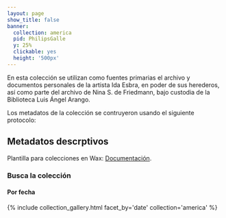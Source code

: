 ```yaml
---
layout: page
show_title: false
banner:
  collection: america
  pid: PhilipsGalle
  y: 25%
  clickable: yes
  height: '500px'
---
```


En esta colección se utilizan como fuentes primarias el archivo y documentos personales de la artista Ida Esbra, en poder de sus herederos, así como parte del archivo de Nina S. de Friedmann, bajo custodia de la Biblioteca Luis Ángel Arango.

Los metadatos de la colección se contruyeron usando el siguiente protocolo: 

## Metadatos descrptivos




Plantilla para colecciones en Wax: [Documentación](https://minicomp.github.io/wiki/#/wax/).


### Busca la colección

#### Por fecha
{% include collection_gallery.html facet_by='date' collection='america' %}

